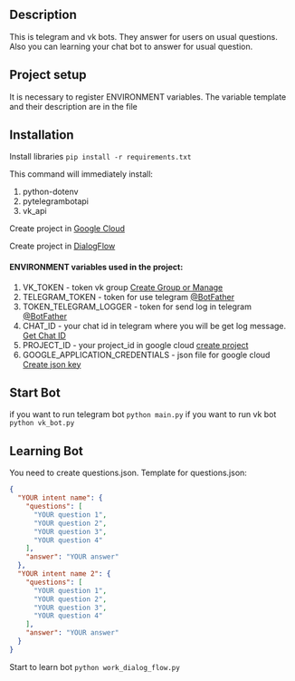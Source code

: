 ## Description

This is telegram and vk bots. They answer for users on usual questions. Also
you can learning your chat bot to answer for usual question.

## Project setup

It is necessary to register ENVIRONMENT variables.
The variable template and their description are in the file

## Installation

Install libraries ```pip install -r requirements.txt```

This command will immediately install:
1. python-dotenv 
2. pytelegrambotapi 
3. vk_api

Create project in [Google Cloud](https://cloud.google.com/dialogflow/es/docs/quick/setup)

Create project in [DialogFlow](https://dialogflow.cloud.google.com/#/getStarted)

#### ENVIRONMENT variables used in the project:
1. VK_TOKEN - token vk group [Create Group or Manage](https://vk.com/groups?tab=admin)
2. TELEGRAM_TOKEN - token for use telegram [@BotFather](https://t.me/BotFather)
3. TOKEN_TELEGRAM_LOGGER - token for send log in telegram [@BotFather](https://t.me/BotFather)
4. CHAT_ID - your chat id in telegram where you will be get log message. [Get Chat ID](https://t.me/userinfobot)
5. PROJECT_ID - your project_id in google cloud [create project](https://cloud.google.com/dialogflow/es/docs/quick/setup)
6. GOOGLE_APPLICATION_CREDENTIALS - json file for google cloud [Create json key](https://cloud.google.com/docs/authentication/getting-started)

## Start Bot

if you want to run telegram bot ```python main.py```
if you want to run vk bot ```python vk_bot.py```

## Learning Bot
You need to create questions.json. 
Template for questions.json:
```json
{
  "YOUR intent name": {
    "questions": [
      "YOUR question 1",
      "YOUR question 2",
      "YOUR question 3",
      "YOUR question 4"
    ],
    "answer": "YOUR answer"
  },
  "YOUR intent name 2": {
    "questions": [
      "YOUR question 1",
      "YOUR question 2",
      "YOUR question 3",
      "YOUR question 4"
    ],
    "answer": "YOUR answer"
  }
}
```
Start to learn bot ```python work_dialog_flow.py```